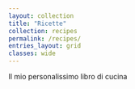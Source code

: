 ```yaml
---
layout: collection
title: "Ricette"
collection: recipes
permalink: /recipes/
entries_layout: grid
classes: wide
---
```

Il mio personalissimo libro di cucina
